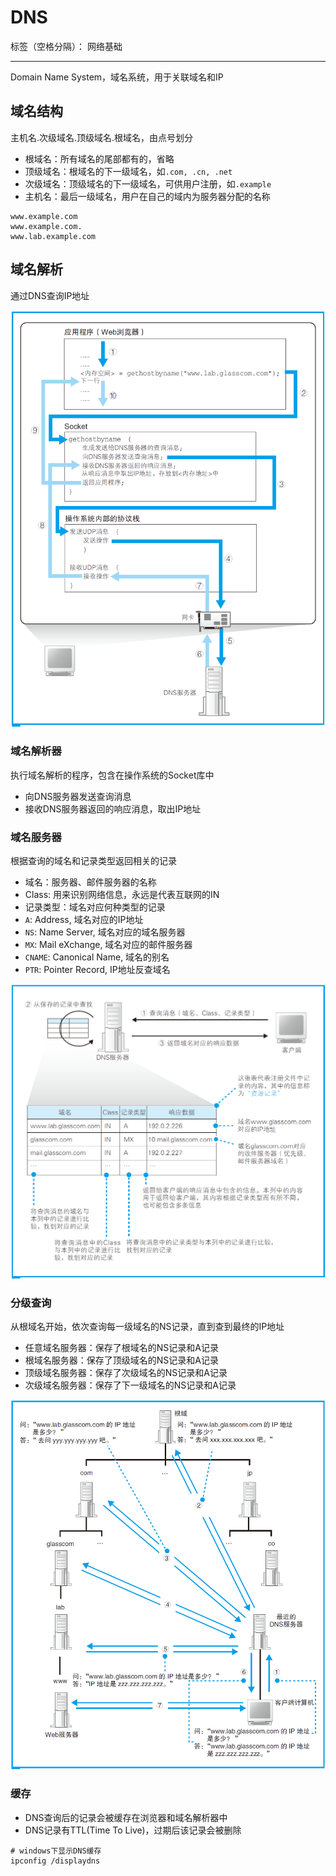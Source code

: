 # DNS

标签（空格分隔）： 网络基础

---

Domain Name System，域名系统，用于关联域名和IP

## 域名结构

主机名.次级域名.顶级域名.根域名，由点号划分

* 根域名：所有域名的尾部都有的，省略
* 顶级域名：根域名的下一级域名，如`.com, .cn, .net`
* 次级域名：顶级域名的下一级域名，可供用户注册，如`.example`
* 主机名：最后一级域名，用户在自己的域内为服务器分配的名称

```
www.example.com
www.example.com.
www.lab.example.com
```

## 域名解析

通过DNS查询IP地址

![域名解析](https://raw.githubusercontent.com/wchaochao/images/master/gitbook-network-base/domain-resolve.png)

### 域名解析器

执行域名解析的程序，包含在操作系统的Socket库中

* 向DNS服务器发送查询消息
* 接收DNS服务器返回的响应消息，取出IP地址

### 域名服务器

根据查询的域名和记录类型返回相关的记录

* 域名：服务器、邮件服务器的名称
* Class: 用来识别网络信息，永远是代表互联网的IN
* 记录类型：域名对应何种类型的记录
 * `A`: Address, 域名对应的IP地址
 * `NS`: Name Server, 域名对应的域名服务器
 * `MX`: Mail eXchange, 域名对应的邮件服务器
 * `CNAME`: Canonical Name, 域名的别名
 * `PTR`: Pointer Record, IP地址反查域名

![DNS服务器](https://raw.githubusercontent.com/wchaochao/images/master/gitbook-network-base/dns-server.png)

### 分级查询

从根域名开始，依次查询每一级域名的NS记录，直到查到最终的IP地址

* 任意域名服务器：保存了根域名的NS记录和A记录
* 根域名服务器：保存了顶级域名的NS记录和A记录
* 顶级域名服务器：保存了次级域名的NS记录和A记录
* 次级域名服务器：保存了下一级域名的NS记录和A记录

![DNS服务器查询](https://raw.githubusercontent.com/wchaochao/images/master/gitbook-network-base/dns-server-query.png)

### 缓存

* DNS查询后的记录会被缓存在浏览器和域名解析器中
* DNS记录有TTL(Time To Live)，过期后该记录会被删除

```
# windows下显示DNS缓存
ipconfig /displaydns
```
